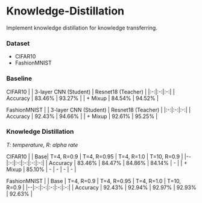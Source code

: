 # Knowledge-Distillation
Implement knowledge distillation for knowledge transferring.


### Dataset
- CIFAR10
- FashionMNIST


### Baseline
CIFAR10
|  | 3-layer CNN (Student) | Resnet18 (Teacher) |
|:-:|:-:|:-:|
| Accuracy | 83.46% | 93.27% |
| + Mixup  | 84.54% | 94.52% |

FashionMNIST
|  | 3-layer CNN (Student) | Resnet18 (Teacher) |
|:-:|:-:|:-:|
| Accuracy | 92.43% | 94.66% |
| + Mixup  | 92.61% | 95.25% |

### Knowledge Distillation
*T: temperature, R: alpha rate*

CIFAR10
|  | Base| T=4, R=0.9 | T=4, R=0.95 | T=4, R=1.0 | T=10, R=0.9 |
|--|:-:|:-:|:-:|:-:|:-:|
| Accuracy | 83.46% | 84.47% | 84.86% | 84.14% | - |
| + Mixup  | 85.10% | -      | -      | -      | - |

FashionMNIST
|  | Base | T=4, R=0.9 | T=4, R=0.95 | T=4, R=1.0 | T=10, R=0.9 |
|--|:-:|:-:|:-:|:-:|:-:|
| Accuracy | 92.43% | 92.94% | 92.97% | 92.93% | 92.63% |